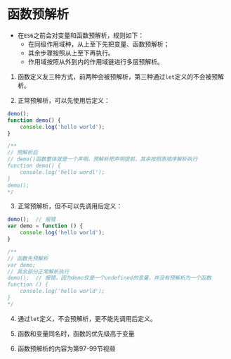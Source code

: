 # 函数预解析

* 在`ES6`之前会对变量和函数预解析，规则如下：
    - 在同级作用域种，从上至下先把变量、函数预解析；
    - 其余步骤按照从上至下再执行。
    - 作用域按照从外到内的作用域链进行多层预解析。

1. 函数定义友三种方式，前两种会被预解析，第三种通过`let`定义的不会被预解析。

2. 正常预解析，可以先使用后定义：
```javascript
demo();
function demo() {
    console.log('hello world');
}

/**
// 预解析后
// demo()函数整体就是一个声明，预解析把声明提前，其余按照原顺序解析执行
function demo() {
    console.log('hello wordl');
}
demo();
*/
```

3. 正常预解析，但不可以先调用后定义：
```javascript
demo();  // 报错
var demo = function () {
    console.log('hello world');
}

/**
// 函数先预解析
var demo;
// 其余部分正常解析执行
demo();  // 报错，因为demo仅是一个undefined的变量，并没有预解析为一个函数
function () {
    console.log('hello world');
}
*/
```

4. 通过`let`定义，不会预解析，更不能先调用后定义。

5. 函数和变量同名时，函数的优先级高于变量

6. 函数预解析的内容为第97-99节视频
